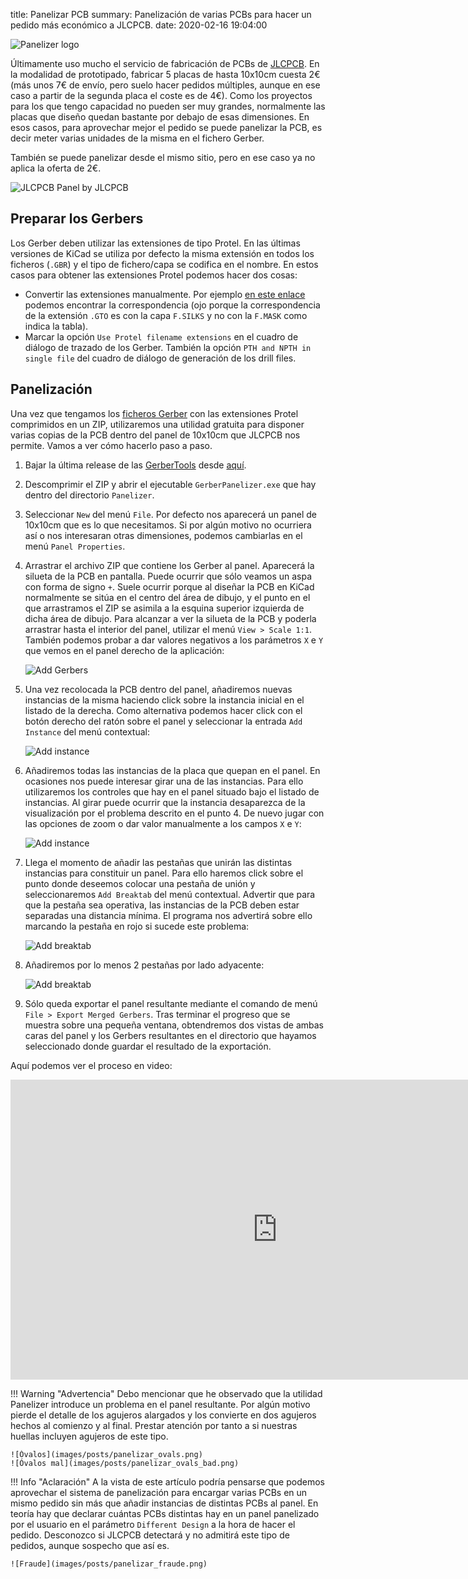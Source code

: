 title: Panelizar PCB
summary: Panelización de varias PCBs para hacer un pedido más económico a JLCPCB.
date: 2020-02-16 19:04:00

![Panelizer logo](images/posts/panelizar_logo.png)

Últimamente uso mucho el servicio de fabricación de PCBs de [JLCPCB](https://jlcpcb.com/). En la modalidad de prototipado, fabricar 5 placas de hasta 10x10cm cuesta 2€ (más unos 7€ de envío, pero suelo hacer pedidos múltiples, aunque en ese caso a partir de la segunda placa el coste es de 4€). Como los proyectos para los que tengo capacidad no pueden ser muy grandes, normalmente las placas que diseño quedan bastante por debajo de esas dimensiones. En esos casos, para aprovechar mejor el pedido se puede panelizar la PCB, es decir meter varias unidades de la misma en el fichero Gerber.

También se puede panelizar desde el mismo sitio, pero en ese caso ya no aplica la oferta de 2€.

![JLCPCB Panel by JLCPCB](images/posts/panelizar_by_JLCPCB.png)

## Preparar los Gerbers

Los Gerber deben utilizar las extensiones de tipo Protel. En las últimas versiones de KiCad se utiliza por defecto la misma extensión en todos los ficheros (`.GBR`) y el tipo de fichero/capa se codifica en el nombre. En estos casos para obtener las extensiones Protel podemos hacer dos cosas:

* Convertir las extensiones manualmente. Por ejemplo [en este enlace](https://support.jlcpcb.com/article/22-how-to-generate-the-gerber-files) podemos encontrar la correspondencia (ojo porque la correspondencia de la extensión `.GTO` es con la capa `F.SILKS` y no con la `F.MASK` como indica la tabla).
* Marcar la opción `Use Protel filename extensions` en el cuadro de diálogo de trazado de los Gerber. También la opción `PTH and NPTH in single file` del cuadro de diálogo de generación de los drill files.

## Panelización

Una vez que tengamos los [ficheros Gerber](https://es.wikipedia.org/wiki/Gerber_(formato_de_archivo)) con las extensiones Protel comprimidos en un ZIP, utilizaremos una utilidad gratuita para disponer varias copias de la PCB dentro del panel de 10x10cm que JLCPCB nos permite. Vamos a ver cómo hacerlo paso a paso.

1. Bajar la última release de las [GerberTools](https://github.com/ThisIsNotRocketScience/GerberTools) desde [aquí](https://github.com/ThisIsNotRocketScience/GerberTools/releases).
2. Descomprimir el ZIP y abrir el ejecutable `GerberPanelizer.exe` que hay dentro del directorio `Panelizer`.
3. Seleccionar `New` del menú `File`. Por defecto nos aparecerá un panel de 10x10cm que es lo que necesitamos. Si por algún motivo no ocurriera así o nos interesaran otras dimensiones, podemos cambiarlas en el menú `Panel Properties`.
4. Arrastrar el archivo ZIP que contiene los Gerber al panel. Aparecerá la silueta de la PCB en pantalla. Puede ocurrir que sólo veamos un aspa con forma de signo `+`. Suele ocurrir porque al diseñar la PCB en KiCad normalmente se sitúa en el centro del área de dibujo, y el punto en el que arrastramos el ZIP se asimila a la esquina superior izquierda de dicha área de dibujo. Para alcanzar a ver la silueta de la PCB y poderla arrastrar hasta el interior del panel, utilizar el menú `View > Scale 1:1`. También podemos probar a dar valores negativos a los parámetros `X` e `Y` que vemos en el panel derecho de la aplicación:

	![Add Gerbers](images/posts/panelizar_add_gerbers.png)

5. Una vez recolocada la PCB dentro del panel, añadiremos nuevas instancias de la misma haciendo click sobre la instancia inicial en el listado de la derecha. Como alternativa podemos hacer click con el botón derecho del ratón sobre el panel y seleccionar la entrada `Add Instance` del menú contextual:

	![Add instance](images/posts/panelizar_add_instance.png)

6. Añadiremos todas las instancias de la placa que quepan en el panel. En ocasiones nos puede interesar girar una de las instancias. Para ello utilizaremos los controles que hay en el panel situado bajo el listado de instancias. Al girar puede ocurrir que la instancia desaparezca de la visualización por el problema descrito en el punto 4. De nuevo jugar con las opciones de zoom o dar valor manualmente a los campos `X` e `Y`:

	![Add instance](images/posts/panelizar_add_instance2.png)

7. Llega el momento de añadir las pestañas que unirán las distintas instancias para constituir un panel. Para ello haremos click sobre el punto donde deseemos colocar una pestaña de unión y seleccionaremos `Add Breaktab` del menú contextual. Advertir que para que la pestaña sea operativa, las instancias de la PCB deben estar separadas una distancia mínima. El programa nos advertirá sobre ello marcando la pestaña en rojo si sucede este problema:

	![Add breaktab](images/posts/panelizar_add_breaktab.png)

8. Añadiremos por lo menos 2 pestañas por lado adyacente:

	![Add breaktab](images/posts/panelizar_add_breaktab2.png)

9. Sólo queda exportar el panel resultante mediante el comando de menú `File > Export Merged Gerbers`. Tras terminar el progreso que se muestra sobre una pequeña ventana, obtendremos dos vistas de ambas caras del panel y los Gerbers resultantes en el directorio que hayamos seleccionado donde guardar el resultado de la exportación.

Aquí podemos ver el proceso en video:

<iframe width="853" height="480" src="https://www.youtube.com/embed/iYrUztOn3dU" frameborder="0" allow="accelerometer; autoplay; encrypted-media; gyroscope; picture-in-picture" allowfullscreen></iframe>

!!! Warning "Advertencia"
    Debo mencionar que he observado que la utilidad Panelizer introduce un problema en el panel resultante. Por algún motivo pierde el detalle de los agujeros alargados y los convierte en dos agujeros hechos al comienzo y al final. Prestar atención por tanto a si nuestras huellas incluyen agujeros de este tipo.

    ![Óvalos](images/posts/panelizar_ovals.png)
    ![Óvalos mal](images/posts/panelizar_ovals_bad.png)

!!! Info "Aclaración"
    A la vista de este artículo podría pensarse que podemos aprovechar el sistema de panelización para encargar varias PCBs en un mismo pedido sin más que añadir instancias de distintas PCBs al panel. En teoría hay que declarar cuántas PCBs distintas hay en un panel panelizado por el usuario en el parámetro `Different Design` a la hora de hacer el pedido. Desconozco si JLCPCB detectará y no admitirá este tipo de pedidos, aunque sospecho que así es.

    ![Fraude](images/posts/panelizar_fraude.png)
